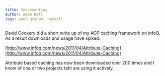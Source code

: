 ```yaml
---
title: Incrementing
author: Adam Bell
tags: paul-graham, haskell
---
```

David Cookery did a short write up of my AOP caching framework on infoQ. As a result downloads and usage have spiked.

[http://www.infoq.com/news/2011/04/Attribute-Caching](http://www.infoq.com/news/2011/04/Attribute-Caching)  

Attribute based caching has now been downloaded over 200 times and I know of one or two projects taht are using it actively.
